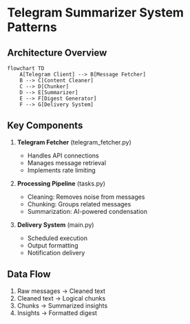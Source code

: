 # Telegram Summarizer System Patterns

## Architecture Overview
```mermaid
flowchart TD
    A[Telegram Client] --> B[Message Fetcher]
    B --> C[Content Cleaner]
    C --> D[Chunker]
    D --> E[Summarizer]
    E --> F[Digest Generator]
    F --> G[Delivery System]
```

## Key Components
1. **Telegram Fetcher** (telegram_fetcher.py)
   - Handles API connections
   - Manages message retrieval
   - Implements rate limiting

2. **Processing Pipeline** (tasks.py)
   - Cleaning: Removes noise from messages
   - Chunking: Groups related messages
   - Summarization: AI-powered condensation

3. **Delivery System** (main.py)
   - Scheduled execution
   - Output formatting
   - Notification delivery

## Data Flow
1. Raw messages → Cleaned text
2. Cleaned text → Logical chunks
3. Chunks → Summarized insights
4. Insights → Formatted digest
